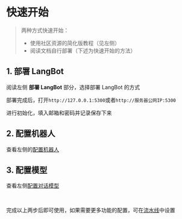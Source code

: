 # 快速开始

> 两种方式快速开始：
>
> - 使用社区资源的简化版教程（见左侧）
> - 阅读文档自行部署（下述为快速开始的方法）

## 1. 部署 LangBot

阅读左侧 **部署 LangBot** 部分，选择部署 LangBot 的方式

部署完成后，打开`http://127.0.0.1:5300`或者`http://服务器公网IP:5300`

进行初始化，填入邮箱和密码并记录保存下来

## 2. 配置机器人

查看左侧的[配置机器人](/zh/deploy/platforms/readme)

## 3. 配置模型

查看左侧[配置对话模型](/zh/deploy/models/readme)

<br>

完成以上两步后即可使用，如果需要更多功能的配置，可在[流水线](/zh/deploy/pipelines/readme)中设置

